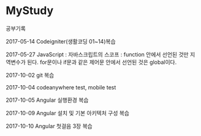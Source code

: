 # MyStudy
공부기록

2017-05-14 Codeigniter(생활코딩 01~14)복습

2017-05-27 JavaScript : 자바스크립트의 스코프 : function 안에서 선언된 것만 지역변수가 된다. for문이나 if문과 같은 제어문 안에서 선언된 것은 global이다.

2017-10-02 git 복습

2017-10-04 codeanywhere test, mobile test

2017-10-05 Angular 실행환경 복습

2017-10-09 Angular 설치 및 기본 아키텍처 구성 복습

2017-10-10 Angular 첫걸음 3장 복습